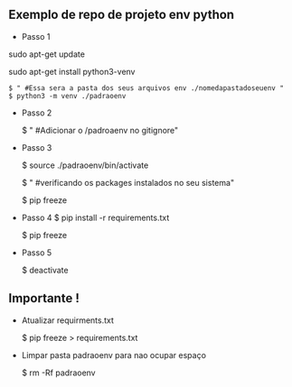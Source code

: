 ## Exemplo de repo de projeto env python


- Passo 1

sudo apt-get update

sudo apt-get install python3-venv

    $ " #Essa sera a pasta dos seus arquivos env ./nomedapastadoseuenv "
    $ python3 -m venv ./padraoenv

- Passo 2

    $ " #Adicionar o /padroaenv no gitignore"


- Passo 3
    
    $ source ./padraoenv/bin/activate

    $ " #verificando os packages instalados no seu sistema"

    $ pip freeze 

- Passo 4
    $ pip install -r requirements.txt

    $ pip freeze 


- Passo 5 

    $ deactivate


## Importante ! 

- Atualizar requirments.txt 

    $ pip freeze > requirements.txt 

- Limpar pasta padraoenv para nao ocupar espaço

    $ rm -Rf padraoenv